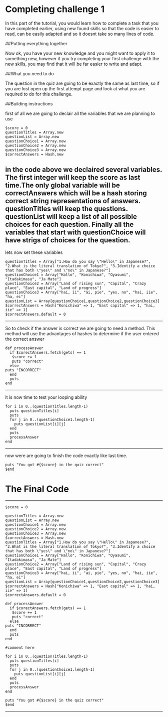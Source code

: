 # Completing challenge 1

In this part of the tutorial, you would learn how to complete a task that you have completed earlier, using new found skills so that
the code is easier to read, can be easily adapted and so it doesnt take so many lines of code.

##Putting everything together

Now ok, you have your new knowledge and you might want to apply it to something new, however if you try completing your first challenge with the new skills, you may find that it will be far easier to write and adapt.

##What you need to do

The question in the quiz are going to be exactly the same as last time, so if you are lost open up the first attempt page and look at what you are required to do for this challenge.

##Building instructions

first of all we are going to declair all the variables that we are planning to use

    $score = 0
    questionTitles = Array.new
    questionList = Array.new
    questionChoice1 = Array.new
    questionChoice2 = Array.new
    questionChoice3 = Array.new
    $correctAnswers = Hash.new

in the code above we declaired several variables. The first integer will keep the score as last time.The only global variable will be correctAnswers
which will be a hash storing correct string representations of answers. questionTitles will keep the questions.
questionList will keep a list of all possible choices for each question. Finally all the variables that start with questionChoice will have strigs of choices for the question.
----------

lets now set these variables

    questionTitles = Array["1.How do you say \"Hello\" in Japanese?", "2.What is the literal translation of Tokyo?", "3.Identify a choice that has both \"yes\" and \"no\" in Japanese?"]
    questionChoice1 = Array["Hallo", "Konichiwa", "Oyasumi", "Itadakimasu", "Ja Mate"]
    questionChoice2 = Array["Land of rising sun", "Capital", "Crazy place", "East capital", "Land of progress"]
    questionChoice3 = Array["hai, ii", "ai, pie", "yes, no", "hai, iie", "ha, ei"]
    questionList = Array[questionChoice1,questionChoice2,questionChoice3]
    $correctAnswers = Hash["Konichiwa" => 1, "East capital" => 1, "hai, iie" => 1]
    $correctAnswers.default = 0

----------
So to check if the answer is correct we are going to need a method. This method will use the advantages of hashes to determine if the user entered the correct answer

    def processAnswer
      if $corectAnswers.fetch(gets) == 1
       $score += 1
       puts "correct"
      else
    puts "INCORRECT"
      end
      puts
    end
----------
it is now time to test your looping ability

    for i in 0..(questionTitles.length-1)
      puts questionTitles[i]
      puts
      for j in 0..(questionChoice1.length-1)
        puts questionList[i][j]
      end
      puts
      processAnswer
    end
----------
now were are going to finish the code exactly like last time.

    puts "You got #{$score} in the quiz correct"
    $end


# The Final Code

----------
    $score = 0

    questionTitles = Array.new
    questionList = Array.new
    questionChoice1 = Array.new
    questionChoice2 = Array.new
    questionChoice3 = Array.new
    $correctAnswers = Hash.new
    questionTitles = Array["1.How do you say \"Hello\" in Japanese?", "2.What is the literal translation of Tokyo?", "3.Identify a choice that has both \"yes\" and \"no\" in Japanese?"]
    questionChoice1 = Array["Hallo", "Konichiwa", "Oyasumi", "Itadakimasu", "Ja Mate"]
    questionChoice2 = Array["Land of rising sun", "Capital", "Crazy place", "East capital", "Land of progress"]
    questionChoice3 = Array["hai, ii", "ai, pie", "yes, no", "hai, iie", "ha, ei"]
    questionList = Array[questionChoice1,questionChoice2,questionChoice3]
    $correctAnswers = Hash["Konichiwa" => 1, "East capital" => 1, "hai, iie" => 1]
    $correctAnswers.default = 0

    def processAnswer
      if $corectAnswers.fetch(gets) == 1
       $score += 1
       puts "correct"
      else
    puts "INCORRECT"
      end
      puts
    end

    #comment here

    for i in 0..(questionTitles.length-1)
      puts questionTitles[i]
      puts
      for j in 0..(questionChoice1.length-1)
        puts questionList[i][j]
      end
      puts
      processAnswer
    end

    puts "You got #{$score} in the quiz correct"
    $end
----------

